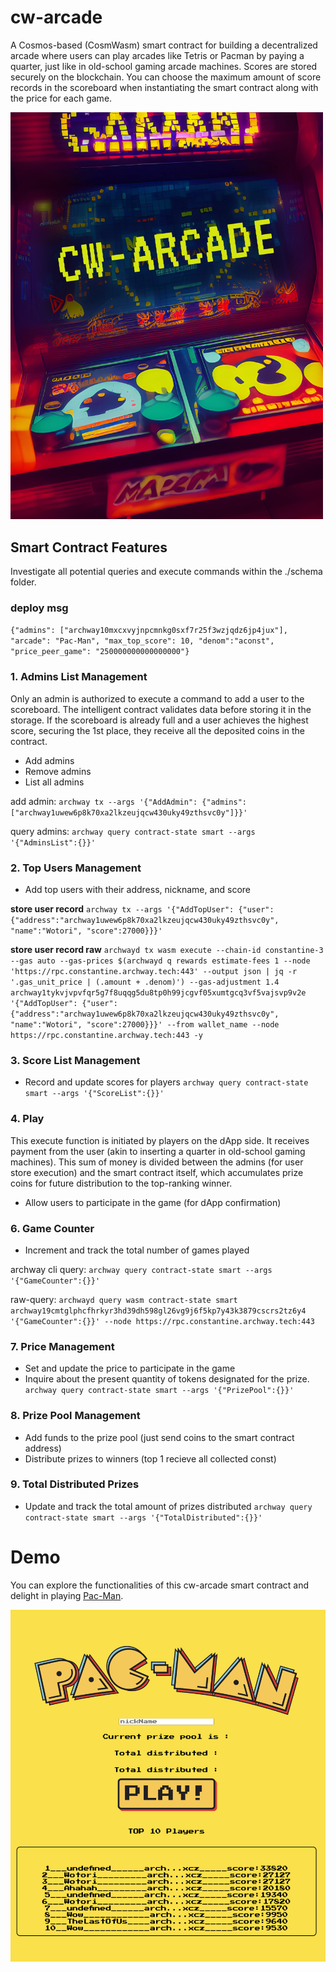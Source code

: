 # cw-arcade
A Cosmos-based (CosmWasm) smart contract for building a decentralized arcade where users can play arcades like Tetris or Pacman by paying a quarter, just like in old-school gaming arcade machines. Scores are stored securely on the blockchain. You can choose the maximum amount of score records in the scoreboard when instantiating the smart contract along with the price for each game.

<!-- ![alt cw-arcade](cw-arcade.jpg) -->
<img src="cw-arcade.jpg" width="500" />

## Smart Contract Features

Investigate all potential queries and execute commands within the ./schema folder.

### deploy msg
`{"admins": ["archway10mxcxvyjnpcmnkg0sxf7r25f3wzjqdz6jp4jux"], "arcade": "Pac-Man", "max_top_score": 10, "denom":"aconst", "price_peer_game": "250000000000000000"}`

### 1. Admins List Management
Only an admin is authorized to execute a command to add a user to the scoreboard. The intelligent contract validates data before storing it in the storage. If the scoreboard is already full and a user achieves the highest score, securing the 1st place, they receive all the deposited coins in the contract.

- Add admins
- Remove admins
- List all admins

add admin:
`archway tx --args '{"AddAdmin": {"admins": ["archway1uwew6p8k70xa2lkzeujqcw430uky49zthsvc0y"]}}'`

query admins:
`archway query contract-state smart --args '{"AdminsList":{}}'`

### 2. Top Users Management
- Add top users with their address, nickname, and score

**store user record**
`archway tx --args '{"AddTopUser": {"user": {"address":"archway1uwew6p8k70xa2lkzeujqcw430uky49zthsvc0y", "name":"Wotori", "score":27000}}}'`

**store user record raw**
`archwayd tx wasm execute --chain-id constantine-3 --gas auto --gas-prices $(archwayd q rewards estimate-fees 1 --node 'https://rpc.constantine.archway.tech:443' --output json | jq -r '.gas_unit_price | (.amount + .denom)') --gas-adjustment 1.4 archway1tykvjvpvfqr5g7f8uqqg5du8tp0h99jcgvf05xumtgcq3vf5vajsvp9v2e  '{"AddTopUser": {"user": {"address":"archway1uwew6p8k70xa2lkzeujqcw430uky49zthsvc0y", "name":"Wotori", "score":27000}}}' --from wallet_name --node https://rpc.constantine.archway.tech:443 -y`

### 3. Score List Management
- Record and update scores for players
`archway query contract-state smart --args '{"ScoreList":{}}'`

### 4. Play
This execute function is initiated by players on the dApp side. It receives payment from the user (akin to inserting a quarter in old-school gaming machines). This sum of money is divided between the admins (for user store execution) and the smart contract itself, which accumulates prize coins for future distribution to the top-ranking winner.


- Allow users to participate in the game (for dApp confirmation)

### 6. Game Counter
- Increment and track the total number of games played

archway cli query:
`archway query contract-state smart --args '{"GameCounter":{}}'`

raw-query:
`archwayd query wasm contract-state smart archway19cmtglphcfhrkyr3hd39dh598gl26vg9j6f5kp7y43k3879cscrs2tz6y4 '{"GameCounter":{}}' --node https://rpc.constantine.archway.tech:443`


### 7. Price Management
- Set and update the price to participate in the game
- Inquire about the present quantity of tokens designated for the prize.
`archway query contract-state smart --args '{"PrizePool":{}}'`

### 8. Prize Pool Management
- Add funds to the prize pool (just send coins to the smart contract address)
- Distribute prizes to winners (top 1 recieve all collected const)

### 9. Total Distributed Prizes
- Update and track the total amount of prizes distributed
`archway query contract-state smart --args '{"TotalDistributed":{}}'`

# Demo
You can explore the functionalities of this cw-arcade smart contract and delight in playing [Pac-Man](https://wotori.github.io/arcade-pacman/).

<!-- [![alet pac-man demo](pac-man-demo.png)](https://wotori.github.io/arcade-pacman/) -->
<a href="https://wotori.github.io/arcade-pacman/">
<img src="pac-man-demo.png"  />
</a>